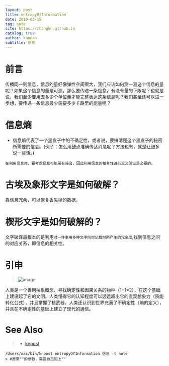 ```yaml
---
layout: post
title: entropyOfInformation
date: 2019-03-15
tag: note
site: https://zhangkn.github.io
catalog: true
author: kunnan
subtitle: 信息
---
```






# 前言

传播同一则信息，信息的量好像弹性空间很大，我们应该如何测一测这个信息的量呢？如果这个信息的量是可测，那么要传递一条信息，有没有量的下限呢？也就是说，我们至少要用去多少个单位量才能完整表达这条信息呢？我们甚至还可以进一步想，要传递一条信息最少需要多少卡路里的能量呢？

# 信息熵

- 信息熵代表了一个黑盒子中的不确定性，或者说，要搞清楚这个黑盒子的秘密所需要的信息。(例子：怎么用鼓点准确传达消息呢？方法也有，就是让鼓多说一些话。)


`在利用信息时，要考虑信息可能带有噪音，因此利用信息的相关性进行交叉验证是必要的。`



# 古埃及象形文字是如何破解？



靠信息冗余，可以恢复丢失掉的数据。



#  楔形文字是如何破解的？

文字破译最根本的是利用`对一件事用多种文字同时记载时所产生的冗余度`,找到信息之间的对应关系，即信息的相关性。



# 引申



>    
>
> ![image](https://ws4.sinaimg.cn/large/006tBeITgy1g13cewpjobj30u00hono5.jpg)


人类是一个善用抽象概念、寻找确定性和因果关系的物种（1+1=2），在这个基础上建设起了它的文明。人类懂得它的认知程度可以远远超出它的直观想象力（质能转化公式），并且掌握了核武器。人类还认识到世界充满了不确定性（熵的定义），并且在不确定性的基础上建立了现代的通信。



# See Also 

>* [knpost](https://github.com/zhangkn/KNBin/blob/master/knpost) 
>
```
/Users/mac/bin/knpost entropyOfInformation 信息 -t note
> #原来""的参数，需要自己加上""
```

